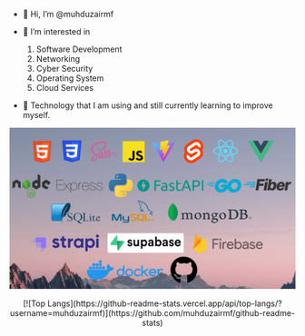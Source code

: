 - 👋 Hi, I’m @muhduzairmf

- 👀 I’m interested in 
  1. Software Development
  2. Networking
  3. Cyber Security
  4. Operating System
  5. Cloud Services

- 🌱 Technology that I am using and still currently learning to improve myself.        
  
![Tech Stack Banner](https://raw.githubusercontent.com/muhduzairmf/muhduzairmf/master/my_tech_stack.png)    

<div align="center">
[![Top Langs](https://github-readme-stats.vercel.app/api/top-langs/?username=muhduzairmf)](https://github.com/muhduzairmf/github-readme-stats)
</div>
